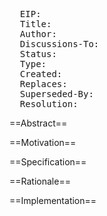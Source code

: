<pre>
  EIP: <EIP number>
  Title: <EIP title>
  Author: <list of authors' real names and optionally, email addrs>
  Discussions-To: <email address>
  Status: <Draft | Active | Accepted | Deferred | Rejected | Withdrawn | Final | Superseded>
  Type: <Standards Track | Informational | Process>
  Created: <date created on, in ISO 8601 (yyyy-mm-dd) format>
  Replaces: <EIP number>
  Superseded-By: <EIP number>
  Resolution: <url>
</pre>

==Abstract==

==Motivation==

==Specification==

==Rationale==

==Implementation==
